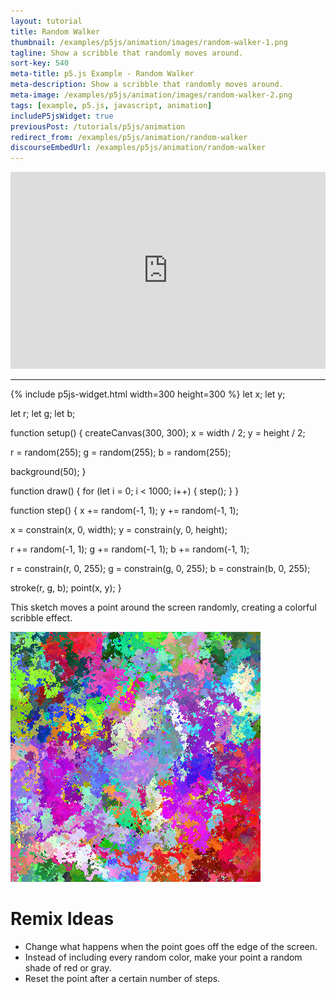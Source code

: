 ```yaml
---
layout: tutorial
title: Random Walker
thumbnail: /examples/p5js/animation/images/random-walker-1.png
tagline: Show a scribble that randomly moves around.
sort-key: 540
meta-title: p5.js Example - Random Walker
meta-description: Show a scribble that randomly moves around.
meta-image: /examples/p5js/animation/images/random-walker-2.png
tags: [example, p5.js, javascript, animation]
includeP5jsWidget: true
previousPost: /tutorials/p5js/animation
redirect_from: /examples/p5js/animation/random-walker
discourseEmbedUrl: /examples/p5js/animation/random-walker
---
```


<iframe width="560" height="315" style="max-width:100%;" src="https://www.youtube.com/embed/m2lT4QojnGg" frameborder="0" allow="accelerometer; autoplay; clipboard-write; encrypted-media; gyroscope; picture-in-picture" allowfullscreen></iframe>

---

{% include p5js-widget.html width=300 height=300 %}
let x;
let y;

let r;
let g;
let b;

function setup() {
  createCanvas(300, 300);
  x = width / 2;
  y = height / 2;

  r = random(255);
  g = random(255);
  b = random(255);

  background(50);
}

function draw() {
  for (let i = 0; i < 1000; i++) {
    step();
  }
}

function step() {
  x += random(-1, 1);
  y += random(-1, 1);

  x = constrain(x, 0, width);
  y = constrain(y, 0, height);

  r += random(-1, 1);
  g += random(-1, 1);
  b += random(-1, 1);

  r = constrain(r, 0, 255);
  g = constrain(g, 0, 255);
  b = constrain(b, 0, 255);

  stroke(r, g, b);
  point(x, y);
}
</script>

This sketch moves a point around the screen randomly, creating a colorful scribble effect.

![random walker](/examples/p5js/animation/images/random-walker-1.png)

# Remix Ideas

- Change what happens when the point goes off the edge of the screen.
- Instead of including every random color, make your point a random shade of red or gray.
- Reset the point after a certain number of steps.
